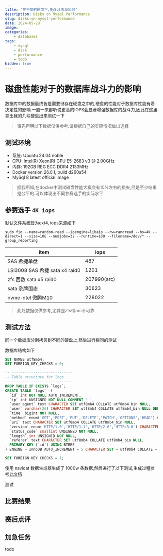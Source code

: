 ```yaml
---
title: "在不同的硬盘下,MySql表现如何"
description: Disks on Mysql Performance
slug: disks-on-mysql-performance
date: 2024-05-28
image:
categories:
    - databases
tags:
    - mysql
    - disk
    - performance
    - todo
hidden: true
---
```


# 磁盘性能对于的数据库战斗力的影响

数据库中的数据最终皆是需要储存在硬盘之中的,硬盘的性能对于数据库性能有着决定性的影响.一直一来都听说更高的IOPS会显著增强数据库的战斗力,因此在这里拿出我的几块硬盘出来测试一下

> 事先声明以下数据仅供参考.请根据自己的实际情况做出选择

## 测试环境

- 系统: Ubuntu 24.04 noble
- CPU: Intel(R) Xeon(R) CPU E5-2683 v3 @ 2.00GHz
- 内存: 192GB REG ECC DDR4 2133MHz
- Docker version 26.0.1, build d260a54
- MySql 8 latest official image

> 据我所知,在docker中测试磁盘性能大概会有10%左右的损失,但是至少结果是公平的.可以体现出不同参赛选手的实际水平

## 参赛选手 `4K iops`

默认文件系统皆为ext4, iops来源如下

```shell
sudo fio --name=random-read --ioengine=libaio --rw=randread --bs=4k --direct=1 --size=10G --numjobs=32 --runtime=100 --filename=/dev/* --group_reporting
```

| item | iops |
| --- | ---|
| SAS 希捷单盘 | 487 |
| LSI3008 SAS 希捷 sata x4 raid0 | 1201 |
| zfs 西数 sata x5 raid0 | 207990(arc) |
| sata 杂牌固态 | 30623 |
| nvme intel 傲腾M10 | 228022 |

> 此处数据仅供参考,尤其是zfs带arc不可靠

## 测试方法

同一个数据库分别拷贝到不同的硬盘上,然后进行相同的测试

数据库结构如下

```sql
SET NAMES utf8mb4;
SET FOREIGN_KEY_CHECKS = 0;

-- ----------------------------
-- Table structure for logs
-- ----------------------------
DROP TABLE IF EXISTS `logs`;
CREATE TABLE `logs`  (
  `id` int NOT NULL AUTO_INCREMENT,
  `ip` int UNSIGNED NOT NULL COMMENT ' ',
  `user_agent` text CHARACTER SET utf8mb4 COLLATE utf8mb4_bin NULL,
  `user` varchar(20) CHARACTER SET utf8mb4 COLLATE utf8mb4_bin NULL DEFAULT NULL,
  `time` bigint NOT NULL,
  `method` enum('GET','POST','PUT','DELETE','PATCH','OPTIONS','HEAD') CHARACTER SET utf8mb4 COLLATE utf8mb4_bin NOT NULL,
  `uri` text CHARACTER SET utf8mb4 COLLATE utf8mb4_bin NULL,
  `version` enum('HTTP/1.0','HTTP/1.1','HTTP/2.0','HTTP/3.0') CHARACTER SET utf8mb4 COLLATE utf8mb4_bin NOT NULL,
  `status_code` smallint UNSIGNED NOT NULL,
  `length` int UNSIGNED NOT NULL,
  `referer` text CHARACTER SET utf8mb4 COLLATE utf8mb4_bin NULL,
  PRIMARY KEY (`id`) USING BTREE
) ENGINE = InnoDB AUTO_INCREMENT = 5 CHARACTER SET = utf8mb4 COLLATE = utf8mb4_bin ROW_FORMAT = DYNAMIC ENGINE=InnoDB ROW_FORMAT=COMPRESSED KEY_BLOCK_SIZE=8;

SET FOREIGN_KEY_CHECKS = 1;
```
 
使用 navicat 数据生成器生成了 1000w 条数据,然后进行了以下测试,生成过程参考[此文档](https://navicat.com/en/company/aboutus/blog/1821-generating-test-data-in-navicat-16)

测试

## 比赛结果


## 赛后点评

## 加急任务

todo